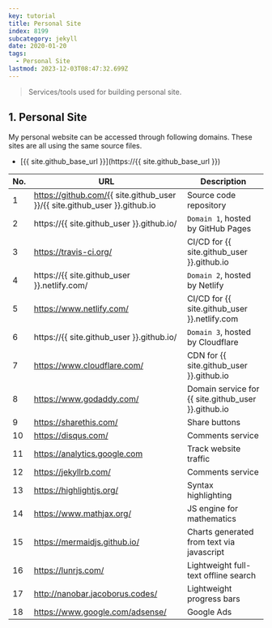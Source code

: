 ```yaml
---
key: tutorial
title: Personal Site
index: 8199
subcategory: jekyll
date: 2020-01-20
tags:
  - Personal Site
lastmod: 2023-12-03T08:47:32.699Z
---
```


> Services/tools used for building personal site.

## 1. Personal Site

My personal website can be accessed through following domains. These sites are all using the same source files.

* [{{ site.github_base_url }}](https://{{ site.github_base_url }})

 No. | URL                                                | Description
-----|----------------------------------------------------|----------------------------------------
 1   | <https://github.com/{{> site.github_user }}/{{ site.github_user }}.github.io | Source code repository
 2   | https://{{ site.github_user }}.github.io/                      | `Domain 1`, hosted by GitHub Pages
 3   | <https://travis-ci.org/>                             | CI/CD for {{ site.github_user }}.github.io
 4   | https://{{ site.github_user }}.netlify.com/                    | `Domain 2`, hosted by Netlify
 5   | <https://www.netlify.com/>                           | CI/CD for {{ site.github_user }}.netlify.com
 6   | https://{{ site.github_user }}.github.io/                             | `Domain 3`, hosted by Cloudflare
 7   | <https://www.cloudflare.com/>                        | CDN for {{ site.github_user }}.github.io
 8   | <https://www.godaddy.com/>                           | Domain service for {{ site.github_user }}.github.io
 9   | <https://sharethis.com/>                             | Share buttons
 10  | <https://disqus.com/>                                | Comments service
 11  | <https://analytics.google.com>                       | Track website traffic
 12  | <https://jekyllrb.com/>                              | Comments service
 13  | <https://highlightjs.org/>                           | Syntax highlighting
 14  | <https://www.mathjax.org/>                           | JS engine for mathematics
 15  | <https://mermaidjs.github.io/>                       | Charts generated from text via javascript
 16  | <https://lunrjs.com/>                                | Lightweight full-text offline search
 17  | <http://nanobar.jacoborus.codes/>                    | Lightweight progress bars
 18  | <https://www.google.com/adsense/>                    | Google Ads
